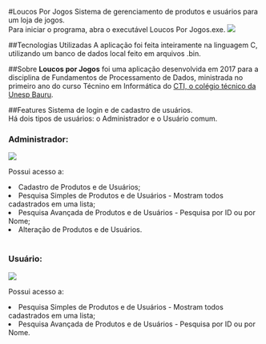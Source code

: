 
 #Loucos Por Jogos
 Sistema de gerenciamento de produtos e usuários para um loja de jogos. 
 <br>
 Para iniciar o programa, abra o executável Loucos Por Jogos.exe.
 <img src="https://media3.giphy.com/media/gLjEXx63t4LJ4K7jGa/giphy.gif">
 
 ##Tecnologias Utilizadas
 A aplicação foi feita inteiramente na linguagem C, utilizando um banco de dados local feito em arquivos .bin.
 
 ##Sobre
 **Loucos por Jogos** foi uma aplicação desenvolvida em 2017 para a disciplina de Fundamentos de Processamento de Dados, ministrada no primeiro ano do curso Técnino em Informática do <a href=https://cti.feb.unesp.br>CTI, o colégio técnico da Unesp Bauru</a>.
 
 ##Features
 Sistema de login e de cadastro de usuários.
 <br>
Há dois tipos de usuários: o Administrador e o Usuário comum.
<h3>Administrador:</h3>
<img src="https://media3.giphy.com/media/S7DnFoKkruTmFB1UDc/giphy.gif">

Possui acesso a:
<li>Cadastro de Produtos e de Usuários;</li>
<li>Pesquisa Simples de Produtos e de Usuários - Mostram todos cadastrados em uma lista;</li>
<!-- <img src="https://media1.giphy.com/media/jqZMrhq4aDIEdRXoXm/giphy.gif"> -->
<li>Pesquisa Avançada de Produtos e de Usuários - Pesquisa por ID ou por Nome;</li>
<li>Alteração de Produtos e de Usuários.</li>
<br>
<h3>Usuário:</h3>
<img src="https://media3.giphy.com/media/XzpdIMAexWn5243LQm/giphy.gif">

Possui acesso a:
<li>Pesquisa Simples de Produtos e de Usuários - Mostram todos cadastrados em uma lista;</li>
<li>Pesquisa Avançada de Produtos e de Usuários - Pesquisa por ID ou por Nome.</li>



